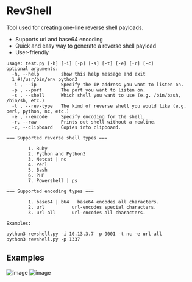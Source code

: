 # RevShell

Tool used for creating one-line reverse shell payloads.
* Supports url and base64 encoding
* Quick and easy way to generate a reverse shell payload
* User-friendly

```
usage: test.py [-h] [-i] [-p] [-s] [-t] [-e] [-r] [-c]
optional arguments:
  -h, --help        show this help message and exit
  1 #!/usr/bin/env python3
  -i , --ip         Specify the IP address you want to listen on.
  -p , --port       The port you want to listen on.
  -s , --shell      Which shell you want to use (e.g. /bin/bash, /bin/sh, etc.)
  -t , --rev-type   The kind of reverse shell you would like (e.g. perl, python, nc, etc.)
  -e , --encode     Specify encoding for the shell.
  -r, --raw         Prints out shell without a newline.
  -c, --clipboard   Copies into clipboard.

=== Supported reverse shell types ===

        1. Ruby
        2. Python and Python3
        3. Netcat | nc
        4. Perl
        5. Bash
        6. PHP
        7. Powershell | ps

=== Supported encoding types ===

        1. base64 | b64   base64 encodes all characters.
        2. url          url-encodes special characters.
        3. url-all      url-encodes all characters.

Examples:

python3 revshell.py -i 10.13.3.7 -p 9001 -t nc -e url-all
python3 revshell.py -p 1337
```
## Examples

![image](https://user-images.githubusercontent.com/77868212/113517220-371e9d00-9544-11eb-8c04-4db69dea636e.png)
![image](https://user-images.githubusercontent.com/77868212/113517269-806eec80-9544-11eb-8182-5fd4f18acaaa.png)
